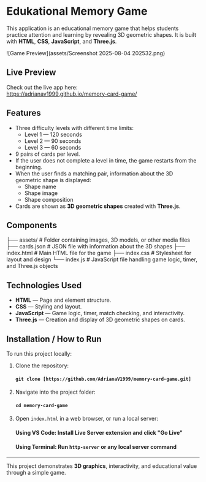 # Edukational Memory Game

This application is an educational memory game that helps students practice attention and learning by revealing 3D geometric shapes. It is built with **HTML**, **CSS**, **JavaScript**, and **Three.js**.

![Game Preview](assets/Screenshot 2025-08-04 202532.png)

## Live Preview

Check out the live app here:  
https://adrianav1999.github.io/memory-card-game/

## Features

- Three difficulty levels with different time limits:
  - Level 1 — 120 seconds
  - Level 2 — 90 seconds
  - Level 3 — 60 seconds
- 9 pairs of cards per level.
- If the user does not complete a level in time, the game restarts from the beginning.
- When the user finds a matching pair, information about the 3D geometric shape is displayed:
  - Shape name
  - Shape image
  - Shape composition
- Cards are shown as **3D geometric shapes** created with **Three.js**.

## Components

├── assets/ # Folder containing images, 3D models, or other media files
├── cards.json # JSON file with information about the 3D shapes 
├── index.html # Main HTML file for the game
├── index.css # Stylesheet for layout and design
└── index.js # JavaScript file handling game logic, timer, and Three.js objects

## Technologies Used

- **HTML** — Page and element structure.
- **CSS** — Styling and layout.
- **JavaScript** — Game logic, timer, match checking, and interactivity.
- **Three.js** — Creation and display of 3D geometric shapes on cards.

## Installation / How to Run

To run this project locally:

1. Clone the repository:

   #### `git clone [https://github.com/AdrianaV1999/memory-card-game.git]`

2. Navigate into the project folder:

   #### `cd memory-card-game`

3. Open `index.html` in a web browser, or run a local server:

   #### Using VS Code: Install **Live Server** extension and click "Go Live"  
   #### Using Terminal: Run `http-server` or any local server command

---

This project demonstrates **3D graphics**, interactivity, and educational value through a simple game.
